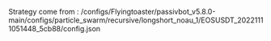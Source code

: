 Strategy come from : /configs/Flyingtoaster/passivbot_v5.8.0-main/configs/particle_swarm/recursive/longshort_noau_1/EOSUSDT_20221111051448_5cb88/config.json